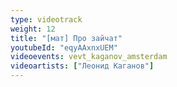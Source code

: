 ```yaml
---
type: videotrack
weight: 12
title: "[мат] Про зайчат"
youtubeId: "eqyAAxnxUEM"
videoevents: vevt_kaganov_amsterdam
videoartists: ["Леонид Каганов"]
---
```

